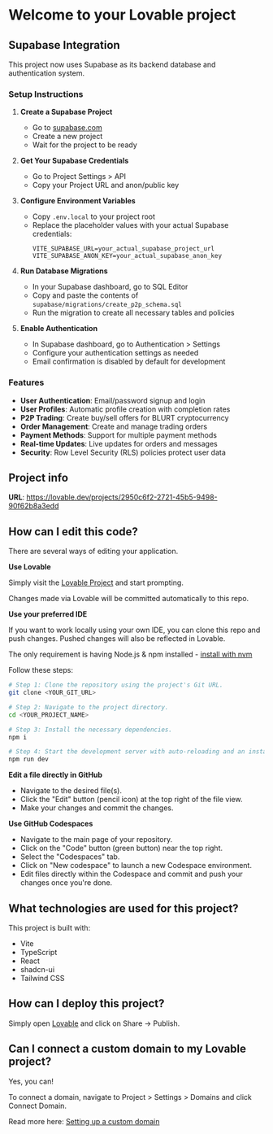 # Welcome to your Lovable project

## Supabase Integration

This project now uses Supabase as its backend database and authentication system.

### Setup Instructions

1. **Create a Supabase Project**
   - Go to [supabase.com](https://supabase.com)
   - Create a new project
   - Wait for the project to be ready

2. **Get Your Supabase Credentials**
   - Go to Project Settings > API
   - Copy your Project URL and anon/public key

3. **Configure Environment Variables**
   - Copy `.env.local` to your project root
   - Replace the placeholder values with your actual Supabase credentials:
     ```
     VITE_SUPABASE_URL=your_actual_supabase_project_url
     VITE_SUPABASE_ANON_KEY=your_actual_supabase_anon_key
     ```

4. **Run Database Migrations**
   - In your Supabase dashboard, go to SQL Editor
   - Copy and paste the contents of `supabase/migrations/create_p2p_schema.sql`
   - Run the migration to create all necessary tables and policies

5. **Enable Authentication**
   - In Supabase dashboard, go to Authentication > Settings
   - Configure your authentication settings as needed
   - Email confirmation is disabled by default for development

### Features

- **User Authentication**: Email/password signup and login
- **User Profiles**: Automatic profile creation with completion rates
- **P2P Trading**: Create buy/sell offers for BLURT cryptocurrency
- **Order Management**: Create and manage trading orders
- **Payment Methods**: Support for multiple payment methods
- **Real-time Updates**: Live updates for orders and messages
- **Security**: Row Level Security (RLS) policies protect user data

## Project info

**URL**: https://lovable.dev/projects/2950c6f2-2721-45b5-9498-90f62b8a3edd

## How can I edit this code?

There are several ways of editing your application.

**Use Lovable**

Simply visit the [Lovable Project](https://lovable.dev/projects/2950c6f2-2721-45b5-9498-90f62b8a3edd) and start prompting.

Changes made via Lovable will be committed automatically to this repo.

**Use your preferred IDE**

If you want to work locally using your own IDE, you can clone this repo and push changes. Pushed changes will also be reflected in Lovable.

The only requirement is having Node.js & npm installed - [install with nvm](https://github.com/nvm-sh/nvm#installing-and-updating)

Follow these steps:

```sh
# Step 1: Clone the repository using the project's Git URL.
git clone <YOUR_GIT_URL>

# Step 2: Navigate to the project directory.
cd <YOUR_PROJECT_NAME>

# Step 3: Install the necessary dependencies.
npm i

# Step 4: Start the development server with auto-reloading and an instant preview.
npm run dev
```

**Edit a file directly in GitHub**

- Navigate to the desired file(s).
- Click the "Edit" button (pencil icon) at the top right of the file view.
- Make your changes and commit the changes.

**Use GitHub Codespaces**

- Navigate to the main page of your repository.
- Click on the "Code" button (green button) near the top right.
- Select the "Codespaces" tab.
- Click on "New codespace" to launch a new Codespace environment.
- Edit files directly within the Codespace and commit and push your changes once you're done.

## What technologies are used for this project?

This project is built with:

- Vite
- TypeScript
- React
- shadcn-ui
- Tailwind CSS

## How can I deploy this project?

Simply open [Lovable](https://lovable.dev/projects/2950c6f2-2721-45b5-9498-90f62b8a3edd) and click on Share -> Publish.

## Can I connect a custom domain to my Lovable project?

Yes, you can!

To connect a domain, navigate to Project > Settings > Domains and click Connect Domain.

Read more here: [Setting up a custom domain](https://docs.lovable.dev/tips-tricks/custom-domain#step-by-step-guide)
